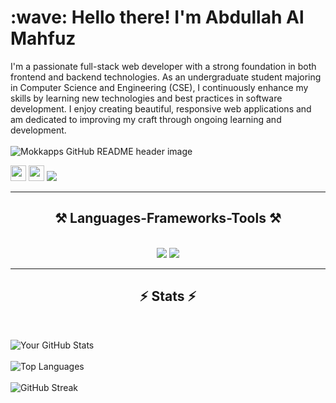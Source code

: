 <h1 align="left" id="macropower-title">:wave: Hello there! I'm Abdullah Al Mahfuz</h1>
I'm a passionate full-stack web developer with a strong foundation in both frontend and backend technologies. As an undergraduate student majoring in Computer Science and Engineering (CSE), I continuously enhance my skills by learning new technologies and best practices in software development. I enjoy creating beautiful, responsive web applications and am dedicated to improving my craft through ongoing learning and development.
<br/>
<br/>
<img src="https://i.ibb.co/k4YGWny/web-1045994-1280.jpg" alt="Mokkapps GitHub README header image">
<p><a href="#"><img src="https://img.shields.io/badge/twitter-%231DA1F2.svg?&style=for-the-badge&logo=twitter&logoColor=white" height=25></a> <a href="#"><img src="https://img.shields.io/badge/linkedin-%230077B5.svg?&style=for-the-badge&logo=linkedin&logoColor=white" height=25></a> <a href="https://www.facebook.com/profile.php?id=61556525311435"><img src="https://img.shields.io/badge/facebook-%233B5998.svg?&style=for-the-badge&logo=facebook&logoColor=white" /></a>&nbsp;&nbsp;&nbsp;&nbsp;</p>
<hr/>
 
<h2 align="center">⚒️ Languages-Frameworks-Tools ⚒️</h2>
<br/>
<div align="center">
    <img src="https://skillicons.dev/icons?i=react,html,css,vscode,figma,tailwind" />
    <img src="https://skillicons.dev/icons?i=nodejs,javascript,express,firebase,mongodb,github nextjs" /><br>
</div>
<hr/>

<h2 align="center">⚡ Stats ⚡</h2>
<br>


 ![Your GitHub Stats](https://github-readme-stats.vercel.app/api?username=almahfuz2019&show_icons=true&theme=radical)
 <br>
 <br>
 ![Top Languages](https://github-readme-stats.vercel.app/api/top-langs/?username=almahfuz2019&layout=compact&theme=radical)
 <br>
 <br>
 ![GitHub Streak](https://streak-stats.demolab.com/?user=almahfuz2019&theme=radical)



